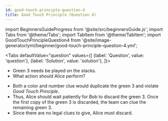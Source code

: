 ```yaml
---
id: good-touch-principle-question-4
title: Good Touch Principle (Question 4)
---
```


import BeginnersGuideProgress from '@site/src/beginnersGuide.js';
import Tabs from '@theme/Tabs';
import TabItem from '@theme/TabItem';
import GoodTouchPrincipleQuestion4 from '@site/image-generator/yml/beginner/good-touch-principle-question-4.yml';

<BeginnersGuideProgress part="42" />

<!-- lint disable no-undefined-references -->

<Tabs
  defaultValue="question"
  values={[
    {label: 'Question', value: 'question'},
    {label: 'Solution', value: 'solution'},
  ]}>
<TabItem value="question">

- Green 3 needs be played on the stacks.
- What action should Alice perform?

</TabItem>
<TabItem value="solution">

- Both a color and number clue would duplicate the green 3 and violate *Good Touch Principle*.
- Thus, Alice should wait patiently for Bob to discard the green 3. Once the first copy of the green 3 is discarded, the team can clue the remaining green 3.
- Since there are no legal clues to give, Alice must discard.

</TabItem>
</Tabs>

<GoodTouchPrincipleQuestion4 />

